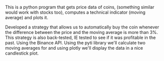 This is a python program that gets price data of coins, (something similar would work with stocks too), computes a technical indicator (moving average) and plots it. 

Developed a strategy that allows us to automatically buy the coin whenever the difference between the price and the moving average is more than 3%. This strategy is also back-tested, IE tested to see if it was profitable in the past.
Using the Binance API. Using the pyti library we'll calculate two moving averages for and using plotly we'll display the data in a nice candlestick plot.

